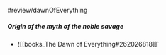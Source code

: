 #review/dawnOfEverything
##### Origin of the myth of the noble savage

- ![[books_The Dawn of Everything#262026818]]`